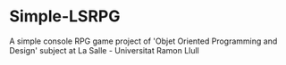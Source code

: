 # Simple-LSRPG
A simple console RPG game project of 'Objet Oriented Programming and Design' subject at La Salle - Universitat Ramon Llull
